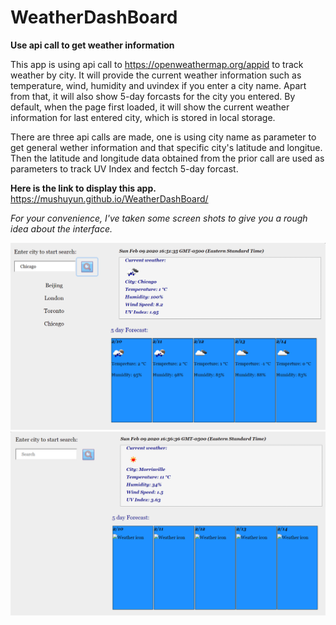 # WeatherDashBoard
**Use api call to get weather information**

This app is using api call to https://openweathermap.org/appid to track weather by city. It will provide the current weather information such as temperature, wind, humidity and uvindex if you enter a city name. Apart from that, it will also show 5-day forcasts for the city you entered. By default, when the page first loaded, it will show the current weather information for last entered city, which is stored in local storage.

There are three api calls are made, one is using city name as parameter to get general wether information and that specific city's latitude and longitue. Then the latitude and longitude data obtained from the prior call are used as parameters to track UV Index and fectch 5-day forcast. 

__Here is the link to display this app.__
https://mushuyun.github.io/WeatherDashBoard/ 

_For your convenience, I've taken some screen shots to give you a rough idea about the interface._

![weatherDashBoard screenShot](images/weatherboard1.png)
![weatherDashBoard screenShot](images/weatherboard2.png)
